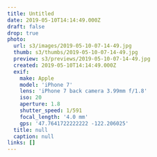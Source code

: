 ```yaml
---
title: Untitled
date: 2019-05-10T14:14:49.000Z
draft: false
drop: true
photo:
  url: s3/images/2019-05-10-07-14-49.jpg
  thumb: s3/thumbs/2019-05-10-07-14-49.jpg
  preview: s3/previews/2019-05-10-07-14-49.jpg
  created: 2019-05-10T14:14:49.000Z
  exif:
    make: Apple
    model: 'iPhone 7'
    lens: 'iPhone 7 back camera 3.99mm f/1.8'
    iso: 20
    aperture: 1.8
    shutter_speed: 1/591
    focal_length: '4.0 mm'
    gps: '47.7641722222222 -122.206025'
  title: null
  caption: null
links: []
---
```

